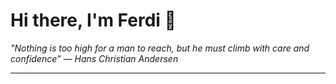 <h1>Hi there, I'm Ferdi 👋</h1>

<p><em>
  "Nothing is too high for a man to reach, but he must climb with care and confidence" — Hans Christian Andersen
</em></p>

---
